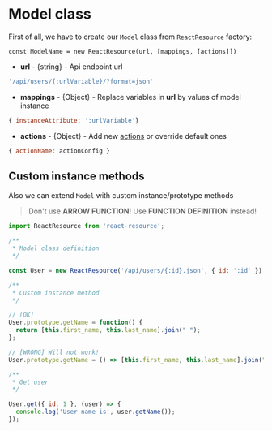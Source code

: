 # Model class

First of all, we have to create our `Model` class from `ReactResource` factory:

`const ModelName = new ReactResource(url, [mappings, [actions]])`

* __url__ - {string} - Api endpoint url

```jsx
'/api/users/{:urlVariable}/?format=json'
```

* __mappings__ - {Object} - Replace variables in __url__ by values of model instance

```jsx
{ instanceAttribute: ':urlVariable'}
```

* __actions__ - {Object} - Add new [actions](./actions.md) or override default ones

```jsx
{ actionName: actionConfig }
```


## Custom instance methods

Also we can extend `Model` with custom instance/prototype methods

> Don't use __ARROW FUNCTION__! 
> Use __FUNCTION DEFINITION__ instead!

```jsx
import ReactResource from 'react-resource';

/**
 * Model class definition
 */

const User = new ReactResource('/api/users/{:id}.json', { id: ':id' })

/**
 * Custom instance method
 */

// [OK] 
User.prototype.getName = function() {
  return [this.first_name, this.last_name].join(" ");
};

// [WRONG] Will not work!
User.prototype.getName = () => [this.first_name, this.last_name].join(" ");

/**
 * Get user
 */

User.get({ id: 1 }, (user) => {
  console.log('User name is', user.getName());
});
```
